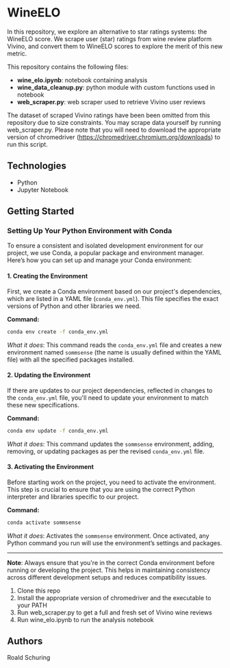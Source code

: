 # WineELO

In this repository, we explore an alternative to star ratings systems: the WineELO score. We scrape user (star) ratings from wine review platform Vivino, and convert them to WineELO scores to explore the merit of this new metric. 

This repository contains the following files:

- **wine_elo.ipynb**: notebook containing analysis
- **wine_data_cleanup.py**: python module with custom functions used in notebook
- **web_scraper.py**: web scraper used to retrieve Vivino user reviews

The dataset of scraped Vivino ratings have been been omitted from this repository due to size constraints. You may scrape data yourself by running web_scraper.py. Please note that you will need to download the appropriate version of chromedriver (https://chromedriver.chromium.org/downloads) to run this script. 

## Technologies
- Python
- Jupyter Notebook

## Getting Started

### Setting Up Your Python Environment with Conda

To ensure a consistent and isolated development environment for our project, we use Conda, a popular package and environment manager. Here’s how you can set up and manage your Conda environment:

#### 1. Creating the Environment
First, we create a Conda environment based on our project's dependencies, which are listed in a YAML file (`conda_env.yml`). This file specifies the exact versions of Python and other libraries we need.

**Command:**
```bash
conda env create -f conda_env.yml
```
*What it does*: This command reads the `conda_env.yml` file and creates a new environment named `sommsense` (the name is usually defined within the YAML file) with all the specified packages installed.

#### 2. Updating the Environment
If there are updates to our project dependencies, reflected in changes to the `conda_env.yml` file, you'll need to update your environment to match these new specifications.

**Command:**
```bash
conda env update -f conda_env.yml
```
*What it does*: This command updates the `sommsense` environment, adding, removing, or updating packages as per the revised `conda_env.yml` file.

#### 3. Activating the Environment
Before starting work on the project, you need to activate the environment. This step is crucial to ensure that you are using the correct Python interpreter and libraries specific to our project.

**Command:**
```bash
conda activate sommsense
```
*What it does*: Activates the `sommsense` environment. Once activated, any Python command you run will use the environment’s settings and packages.

---

**Note**: Always ensure that you're in the correct Conda environment before running or developing the project. This helps in maintaining consistency across different development setups and reduces compatibility issues.



1. Clone this repo
2. Install the appropriate version of chromedriver and the executable to your PATH
3. Run web_scraper.py to get a full and fresh set of Vivino wine reviews
4. Run wine_elo.ipynb to run the analysis notebook

## Authors

Roald Schuring

